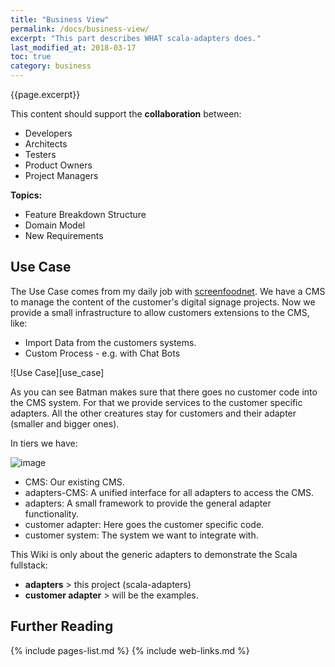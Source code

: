 ```yaml
---
title: "Business View"
permalink: /docs/business-view/
excerpt: "This part describes WHAT scala-adapters does."
last_modified_at: 2018-03-17
toc: true
category: business
---
```

{{page.excerpt}}

This content should support the **collaboration** between:
* Developers 
* Architects
* Testers
* Product Owners
* Project Managers

**Topics:**
* Feature Breakdown Structure 
* Domain Model
* New Requirements

## Use Case
The Use Case comes from my daily job with [screenfoodnet](https://www.screenfoodnet.com/de/).
We have a CMS to manage the content of the customer's digital signage projects. Now we provide a small infrastructure to allow customers extensions to the CMS, like:
* Import Data from the customers systems.
* Custom Process - e.g. with Chat Bots

![Use Case][use_case]

As you can see Batman makes sure that there goes no customer code into the CMS system. For that we provide services to the customer specific adapters.
All the other creatures stay for customers and their adapter (smaller and bigger ones).

In tiers we have:

![image](https://user-images.githubusercontent.com/3437927/35791017-9eeff01a-0a45-11e8-97e0-64ac183dd9be.png)

* CMS: Our existing CMS.
* adapters-CMS: A unified interface for all adapters to access the CMS.
* adapters: A small framework to provide the general adapter functionality.
* customer adapter: Here goes the customer specific code.
* customer system: The system we want to integrate with.

This Wiki is only about the generic adapters to demonstrate the Scala fullstack:
* **adapters** > this project (scala-adapters)
* **customer adapter** > will be the examples.

## Further Reading
{% include pages-list.md %}
{% include web-links.md %}
